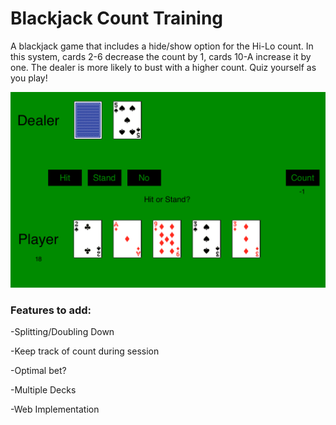 # Blackjack Count Training



A blackjack game that includes a hide/show option for the Hi-Lo count. In this system, cards 2-6 decrease the count by 1, cards 10-A increase it by one. The dealer is more likely to bust with a higher count. Quiz yourself as you play!



![](/img/screen.jpg)


### Features to add:

-Splitting/Doubling Down

-Keep track of count during session

-Optimal bet?

-Multiple Decks

-Web Implementation


